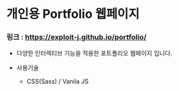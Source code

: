 # 개인용 Portfolio 웹페이지

### 링크 : https://exploit-j.github.io/portfolio/

* 다양한 인터렉티브 기능을 적용한 포트폴리오 웹페이지 입니다.
 
* 사용기술
  * CSS(Sass) / Vanila JS
